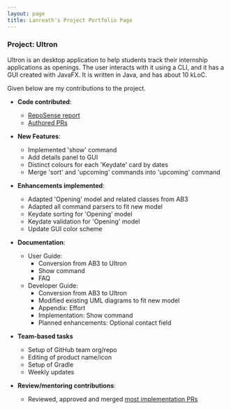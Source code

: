 ```yaml
---
layout: page
title: Lanreath's Project Portfolio Page
---
```


### Project: Ultron

Ultron is an desktop application to help students track their internship applications as openings. The user interacts with it using a CLI, and it has a GUI created with JavaFX. It is written in Java, and has about 10 kLoC.

Given below are my contributions to the project.

* **Code contributed**:
  * [RepoSense report](https://nus-cs2103-ay2223s2.github.io/tp-dashboard/?search=lanreath&breakdown=true)
  * [Authored PRs](https://github.com/AY2223S2-CS2103T-F12-4/tp/pulls?q=is%3Apr+author%3ALanreath+)

* **New Features**:
  * Implemented 'show' command
  * Add details panel to GUI
  * Distinct colours for each 'Keydate' card by dates
  * Merge 'sort' and 'upcoming' commands into 'upcoming' command

* **Enhancements implemented**:
  * Adapted 'Opening' model and related classes from AB3
  * Adapted all command parsers to fit new model
  * Keydate sorting for 'Opening' model
  * Keydate validation for 'Opening' model
  * Update GUI color scheme

* **Documentation**:
  * User Guide:
    * Conversion from AB3 to Ultron
    * Show command
    * FAQ
  * Developer Guide:
    * Conversion from AB3 to Ultron
    * Modified existing UML diagrams to fit new model
    * Appendix: Effort
    * Implementation: Show command
    * Planned enhancements: Optional contact field

* **Team-based tasks**
  * Setup of GitHub team org/repo
  * Editing of product name/icon
  * Setup of Gradle
  * Weekly updates

* **Review/mentoring contributions**:
  * Reviewed, approved and merged [most implementation PRs](https://github.com/AY2223S2-CS2103T-F12-4/tp/pulls?q=is%3Apr+reviewed-by%3Alanreath)

